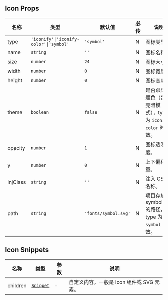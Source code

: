 ## Icon Props

| 名称     | 类型                                   | 默认值               | 必传 | 说明                                                             |
| -------- | -------------------------------------- | -------------------- | ---- | ---------------------------------------------------------------- |
| type     | `'iconify'\|'iconify-color'\|'symbol'` | `'symbol'`           | N    | 图标类型。                                                       |
| name     | `string`                               | `''`                 | N    | 图标名称。                                                       |
| size     | `number`                               | `24`                 | N    | 图标大小。                                                       |
| width    | `number`                               | `0`                  | N    | 图标宽度。                                                       |
| height   | `number`                               | `0`                  | N    | 图标高度。                                                       |
| theme    | `boolean`                              | `false`              | N    | 是否跟随主题色（包含亮暗模式），type 为 `iconify-color` 时无效。 |
| opacity  | `number`                               | `1`                  | N    | 图标透明度。                                                     |
| y      | `number`                               | `0`                  | N    | 上下偏移量。                                                     |
| injClass | `string`                               | `''`                 | N    | 注入 CSS 名称。                                                  |
| path     | `string`                               | `'fonts/symbol.svg'` | N    | 项目存放 symbol.svg 的路径，type 为 `symbol` 时有效。             |

## Icon Snippets

| 名称     | 类型                                                                | 参数 | 说明                                      |
| -------- | ------------------------------------------------------------------- | ---- | ----------------------------------------- |
| children | [`Snippet`](https://svelte.dev/docs/svelte/snippet#Typing-snippets) | -    | 自定义内容，一般是 Icon 组件或 SVG 元素。 |
